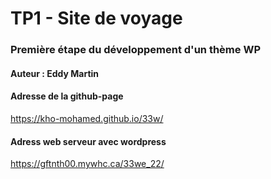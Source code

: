# TP1 - Site de voyage

### Première étape du développement d'un thème WP

#### Auteur : Eddy Martin

#### Adresse de la github-page

https://kho-mohamed.github.io/33w/

#### Adress web serveur avec wordpress

https://gftnth00.mywhc.ca/33we_22/
